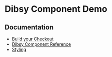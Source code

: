 # Dibsy Component Demo

## Documentation

- [Build your Checkout](https://docs.dibsy.one/payments/build-your-checkout)
- [Dibsy Component Reference](https://docs.dibsy.one/dibsy-components/overview-)
- [Styling](https://docs.dibsy.one/dibsy-components/styling)
